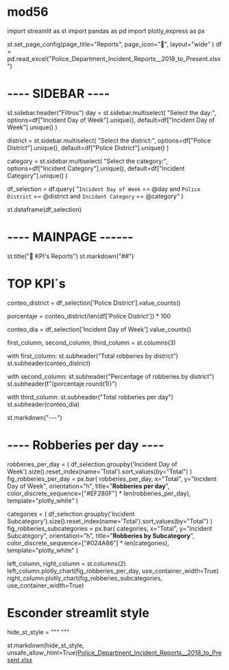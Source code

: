 # mod56
import streamlit as st
import pandas as pd
import plotly_express as px

st.set_page_config(page_title="Reports",
                   page_icon=":cop:",
                   layout="wide"
)
df = pd.read_excel("Police_Department_Incident_Reports__2018_to_Present.xlsx")

# ---- SIDEBAR ----

st.sidebar.header("Filtros")
day = st.sidebar.multiselect(
    "Select the day:",
    options=df["Incident Day of Week"].unique(),
    default=df["Incident Day of Week"].unique()
)

district = st.sidebar.multiselect(
    "Select the district:",
    options=df["Police District"].unique(),
    default=df["Police District"].unique()
)

category = st.sidebar.multiselect(
    "Select the category:",
    options=df["Incident Category"].unique(),
    default=df["Incident Category"].unique()
)

df_selection = df.query(
    "`Incident Day of Week` == @day and `Police District` == @district and `Incident Category` == @category"
)

st.dataframe(df_selection)


# ---- MAINPAGE ------

st.title(":cop: KPI's Reports")
st.markdown("##")

# TOP KPI´s
conteo_district = df_selection['Police District'].value_counts()

porcentaje = conteo_district/len(df['Police District']) * 100

conteo_dia = df_selection['Incident Day of Week'].value_counts()



first_column, second_column, third_column = st.columns(3)

with first_column:
    st.subheader("Total robberies by district")
    st.subheader(conteo_district)

with second_column:
    st.subheader("Percentage of robberies by district")
    st.subheader(f"{porcentaje.round(1)}")

with third_column:
    st.subheader("Total robberies per day")
    st.subheader(conteo_dia)



st.markdown("---")

# ---- Robberies per day ----

robberies_per_day = (
    df_selection.groupby('Incident Day of Week').size().reset_index(name='Total').sort_values(by="Total")
)
fig_robberies_per_day = px.bar(
    robberies_per_day,
    x="Total",
    y="Incident Day of Week",
    orientation="h",
    title="<b>Robberies per day</b>",
    color_discrete_sequence=["#EF280F"] * len(robberies_per_day),
    template="plotly_white"
)

categories = (
    df_selection.groupby('Incident Subcategory').size().reset_index(name='Total').sort_values(by="Total")
)
fig_robberies_subcategories = px.bar(
    categories,
    x="Total",
    y="Incident Subcategory",
    orientation="h",
    title="<b>Robberies by Subcategory</b>",
    color_discrete_sequence=["#024A86"] * len(categories),
    template="plotly_white"
)

left_column, right_column = st.columns(2)
left_column.plotly_chart(fig_robberies_per_day, use_container_width=True)
right_column.plotly_chart(fig_robberies_subcategories, use_container_width=True)

# Esconder streamlit style
hide_st_style = """
            <style>
            #MainMenu {visibility: hidden;}
            footer {visibility: hidden;}
            header {visibility: hidden;}
            </style>
            """

st.markdown(hide_st_style, unsafe_allow_html=True)[Police_Department_Incident_Reports__2018_to_Present.xlsx](https://github.com/juliocandanoza/mod56/files/11761667/Police_Department_Incident_Reports__2018_to_Present.xlsx)

